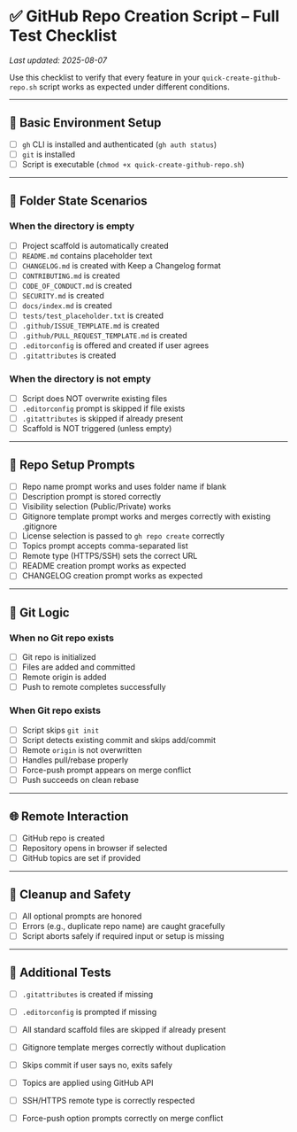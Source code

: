 # ✅ GitHub Repo Creation Script – Full Test Checklist

_Last updated: 2025-08-07_

Use this checklist to verify that every feature in your `quick-create-github-repo.sh` script works as expected under different conditions.

---

## 🧪 Basic Environment Setup

- [ ] `gh` CLI is installed and authenticated (`gh auth status`)
- [ ] `git` is installed
- [ ] Script is executable (`chmod +x quick-create-github-repo.sh`)

---

## 📁 Folder State Scenarios

### When the directory is empty

- [ ] Project scaffold is automatically created
- [ ] `README.md` contains placeholder text
- [ ] `CHANGELOG.md` is created with Keep a Changelog format
- [ ] `CONTRIBUTING.md` is created
- [ ] `CODE_OF_CONDUCT.md` is created
- [ ] `SECURITY.md` is created
- [ ] `docs/index.md` is created
- [ ] `tests/test_placeholder.txt` is created
- [ ] `.github/ISSUE_TEMPLATE.md` is created
- [ ] `.github/PULL_REQUEST_TEMPLATE.md` is created
- [ ] `.editorconfig` is offered and created if user agrees
- [ ] `.gitattributes` is created

### When the directory is not empty

- [ ] Script does NOT overwrite existing files
- [ ] `.editorconfig` prompt is skipped if file exists
- [ ] `.gitattributes` is skipped if already present
- [ ] Scaffold is NOT triggered (unless empty)

---

## 🧾 Repo Setup Prompts

- [ ] Repo name prompt works and uses folder name if blank
- [ ] Description prompt is stored correctly
- [ ] Visibility selection (Public/Private) works
- [ ] Gitignore template prompt works and merges correctly with existing .gitignore
- [ ] License selection is passed to `gh repo create` correctly
- [ ] Topics prompt accepts comma-separated list
- [ ] Remote type (HTTPS/SSH) sets the correct URL
- [ ] README creation prompt works as expected
- [ ] CHANGELOG creation prompt works as expected

---

## 🔧 Git Logic

### When no Git repo exists

- [ ] Git repo is initialized
- [ ] Files are added and committed
- [ ] Remote origin is added
- [ ] Push to remote completes successfully

### When Git repo exists

- [ ] Script skips `git init`
- [ ] Script detects existing commit and skips add/commit
- [ ] Remote `origin` is not overwritten
- [ ] Handles pull/rebase properly
- [ ] Force-push prompt appears on merge conflict
- [ ] Push succeeds on clean rebase

---

## 🌐 Remote Interaction

- [ ] GitHub repo is created
- [ ] Repository opens in browser if selected
- [ ] GitHub topics are set if provided

---

## 🧹 Cleanup and Safety

- [ ] All optional prompts are honored
- [ ] Errors (e.g., duplicate repo name) are caught gracefully
- [ ] Script aborts safely if required input or setup is missing

---

## 🧩 Additional Tests

- [ ] `.gitattributes` is created if missing
- [ ] `.editorconfig` is prompted if missing
- [ ] All standard scaffold files are skipped if already present
- [ ] Gitignore template merges correctly without duplication
- [ ] Skips commit if user says no, exits safely
- [ ] Topics are applied using GitHub API
- [ ] SSH/HTTPS remote type is correctly respected
- [ ] Force-push option prompts correctly on merge conflict


